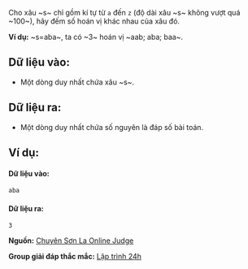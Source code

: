 Cho xâu ~s~ chỉ gồm kí tự từ `a` đến `z` (độ dài xâu ~s~ không vượt quá ~100~), hãy đếm số hoán vị khác nhau của xâu đó.

**Ví dụ:** ~s=aba~, ta có ~3~ hoán vị ~aab; aba; baa~.

## Dữ liệu vào:
- Một dòng duy nhất chứa xâu ~s~.

## Dữ liệu ra:
- Một dòng duy nhất chứa số nguyên là đáp số bài toán.

## Ví dụ:
#### Dữ liệu vào:
```
aba
```

#### Dữ liệu ra:
```
3
```
**Nguồn:** [Chuyên Sơn La Online Judge](http://csloj.ddns.net/)

**Group giải đáp thắc mắc:** [Lập trình 24h](https://www.facebook.com/groups/1386904321519984)